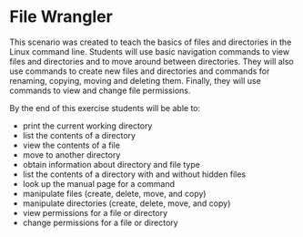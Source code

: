 # File Wrangler

This scenario was created to teach the basics of files and directories in the Linux command line. Students will use basic navigation commands to view files and directories and to move around between directories. They will also use commands to create new files and directories and commands for renaming, copying, moving and deleting them. Finally, they will use commands to view and change file permissions.

By the end of this exercise students will be able to:
- print the current working directory
- list the contents of a directory
- view the contents of a file
- move to another directory
- obtain information about directory and file type
- list the contents of a directory with and without hidden files
- look up the manual page for a command
- manipulate files (create, delete, move, and copy)
- manipulate directories (create, delete, move, and copy)
- view permissions for a file or directory
- change permissions for a file or directory
